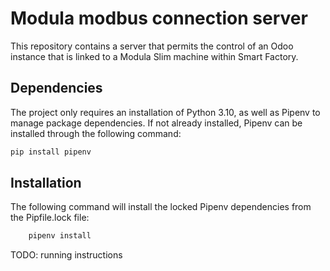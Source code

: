 # Modula modbus connection server
This repository contains a server that permits the control
of an Odoo instance that is linked to a Modula Slim machine
within Smart Factory. 

## Dependencies
The project only requires an installation of Python 3.10, as 
well as Pipenv to manage package dependencies. If not already installed,
Pipenv can be installed through the following command:

```bash
pip install pipenv
```

## Installation
The following command will install the locked Pipenv dependencies from the
Pipfile.lock file:
```bash
    pipenv install
```

TODO: running instructions